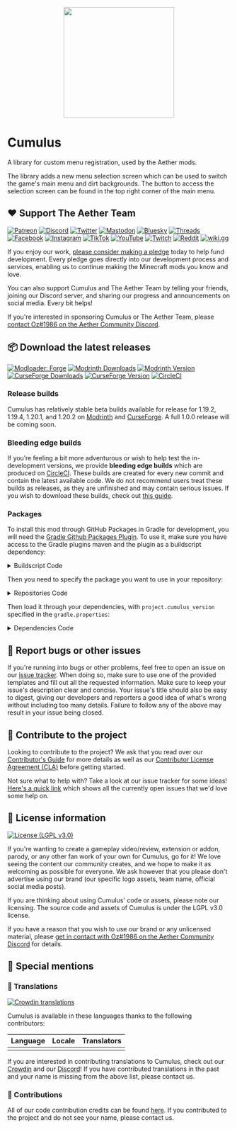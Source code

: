 <p align="center"><img width="250" height="250" src="assets/logo.webp"></p>

# Cumulus

A library for custom menu registration, used by the Aether mods.

The library adds a new menu selection screen which can be used to switch the game's main menu and dirt backgrounds. The button to access the selection screen can be found in the top right corner of the main menu.

## :heart: Support The Aether Team

[![Patreon](https://img.shields.io/endpoint.svg?url=https%3A%2F%2Fshieldsio-patreon.vercel.app%2Fapi%3Fusername%3DTheAetherTeam%26type%3Dpatrons&style=flat-square&logoColor=white)](https://patreon.com/TheAetherTeam)
[![Discord](https://img.shields.io/discord/118816101936267265.svg?label=discord&logoColor=FFFFFF&logo=discord&color=7289DA&style=flat-square)](https://discord.gg/aethermod)
[![Twitter](https://img.shields.io/badge/twitter-@DevAether-lightgrey?style=flat-square&logo=twitter&color=1DA1F2&logoColor=white)](https://twitter.com/DevAether)
[![Mastodon](https://img.shields.io/mastodon/follow/110581810287361848?domain=https%3A%2F%2Fmastodon.gamedev.place%2F&style=flat-square&logo=mastodon&logoColor=white&label=mastodon&color=858AFA)](https://mastodon.gamedev.place/@DevAether)
[![Bluesky](https://img.shields.io/badge/bluesky-@aether--mod--net-lightgrey?style=flat-square&logo=data:image/svg+xml;base64,PHN2ZyB4bWxucz0iaHR0cDovL3d3dy53My5vcmcvMjAwMC9zdmciIHdpZHRoPSIyNCIgaGVpZ2h0PSIyNCIgdmlld0JveD0iMCAwIDI0IDI0IiBmaWxsPSJub25lIiBzdHJva2U9IndoaXRlIiBzdHJva2Utd2lkdGg9IjIiIHN0cm9rZS1saW5lY2FwPSJyb3VuZCIgc3Ryb2tlLWxpbmVqb2luPSJyb3VuZCIgY2xhc3M9ImZlYXRoZXIgZmVhdGhlci1jbG91ZCI+PHBhdGggZD0iTTE4IDEwaC0xLjI2QTggOCAwIDEgMCA5IDIwaDlhNSA1IDAgMCAwIDAtMTB6Ij48L3BhdGg+PC9zdmc+&color=0085ff&logoColor=white)](https://bsky.app/profile/aether-mod.net)
[![Threads](https://custom-icon-badges.demolab.com/badge/threads-devaether-green?logo=instagram-threads&style=flat-square&color=000000)](https://www.threads.net/@devaether)
[![Facebook](https://img.shields.io/badge/facebook-AetherMod-blue?logo=facebook&style=flat-square&color=1877F2&logoColor=white)](https://www.facebook.com/AetherMod)
[![Instagram](https://img.shields.io/badge/devaether-instagram?color=D50060&label=instagram&logo=instagram&style=flat-square&logoColor=white)](https://www.instagram.com/devaether)
[![TikTok](https://img.shields.io/badge/@devaether-tiktok?color=000000&label=tiktok&logo=tiktok&style=flat-square&logoColor=white)](https://www.tiktok.com/@devaether)
[![YouTube](https://img.shields.io/badge/youtube-@DevAether-blue?color=FF0000&label=youtube&logo=youtube&style=flat-square)](https://www.youtube.com/@DevAether)
[![Twitch](https://img.shields.io/twitch/status/theaetherteam?logo=twitch&style=flat-square&logoColor=white)](https://www.twitch.tv/theaetherteam)
[![Reddit](https://img.shields.io/badge/TheAether-reddit?color=FF4500&label=reddit&logo=reddit&style=flat-square&logoColor=white)](https://www.reddit.com/r/TheAether/)
[![wiki.gg](https://custom-icon-badges.demolab.com/badge/wiki.gg-aether-green?logo=wikigg&style=flat-square&color=FF1980)](https://aether.wiki.gg/)

If you enjoy our work, [please consider making a pledge](https://patreon.com/TheAetherTeam) today to help fund development. Every pledge goes directly into our development process and services, enabling us to continue making the Minecraft mods you know and love.

You can also support Cumulus and The Aether Team by telling your friends, joining our Discord server, and sharing our progress and announcements on social media. Every bit helps!

If you're interested in sponsoring Cumulus or The Aether Team, please [contact Oz#1986 on the Aether Community Discord](https://discord.gg/aethermod).

## :package: Download the latest releases
[![Modloader: Forge](https://img.shields.io/badge/mod%20loader-forge-CC974D?style=flat-square)](https://files.minecraftforge.net/net/minecraftforge/forge/)
[![Modrinth Downloads](https://img.shields.io/modrinth/dt/cumulus?color=00AF5C&logo=modrinth)](https://modrinth.com/mod/cumulus)
[![Modrinth Version](https://img.shields.io/modrinth/game-versions/cumulus?color=00AF5C&label=latest&logo=modrinth&last=true)](https://modrinth.com/mod/cumulus)
[![CurseForge Downloads](http://cf.way2muchnoise.eu/cumulus.svg)](https://www.curseforge.com/minecraft/mc-mods/cumulus)
[![CurseForge Version](http://cf.way2muchnoise.eu/versions/cumulus_latest.svg)](https://www.curseforge.com/minecraft/mc-mods/cumulus)
[![CircleCI](https://circleci.com/gh/The-Aether-Team/Cumulus/tree/1.20.2-develop.svg?style=shield)](https://app.circleci.com/pipelines/github/The-Aether-Team/Cumulus?branch=1.20.2-develop)
### Release builds
Cumulus has relatively stable beta builds available for release for 1.19.2, 1.19.4, 1.20.1, and 1.20.2 on [Modrinth](https://modrinth.com/mod/cumulus) and [CurseForge](https://www.curseforge.com/minecraft/mc-mods/cumulus). A full 1.0.0 release will be coming soon.

### Bleeding edge builds
If you’re feeling a bit more adventurous or wish to help test the in-development versions, we provide **bleeding edge builds** which are produced on [CircleCI](https://app.circleci.com/pipelines/github/The-Aether-Team/Cumulus). These builds are created for every new commit and contain the latest available code. We do not recommend users treat these builds as releases, as they are unfinished and may contain serious issues. If you wish to download these builds, check out [this guide](https://github.com/The-Aether-Team/Cumulus/wiki/CircleCI-Guide).

### Packages
To install this mod through GitHub Packages in Gradle for development, you will need the [Gradle Github Packages Plugin](https://github.com/0ffz/gpr-for-gradle). To use it, make sure you have access to the Gradle plugins maven and the plugin as a buildscript dependency:

<details>
<summary> Buildscript Code</summary>

`settings.gradle`
```
pluginManagement {
    repositories {
        gradlePluginPortal()
    }
}
```

`build.gradle`
```
plugins {
    id 'io.github.0ffz.github-packages' version '[1,2)'
}
```

</details>

Then you need to specify the package you want to use in your repository:

<details>
<summary> Repositories Code</summary>

```
repositories {
  ...
  maven githubPackage.invoke("The-Aether-Team/Cumulus")
}
```

</details>

Then load it through your dependencies, with `project.cumulus_version` specified in the `gradle.properties`:

<details>
<summary> Dependencies Code</summary>

```
dependencies {
  ...
  implementation fg.deobf("com.aetherteam.cumulus:cumulus_menus:${project.cumulus_version}")
  ...
}
```

</details>

## :bug: Report bugs or other issues
If you're running into bugs or other problems, feel free to open an issue on our [issue tracker](https://github.com/The-Aether-Team/Cumulus/issues). When doing so, make sure to use one of the provided templates and fill out all the requested information. Make sure to keep your issue's description clear and concise. Your issue's title should also be easy to digest, giving our developers and reporters a good idea of what's wrong without including too many details. Failure to follow any of the above may result in your issue being closed.

## :wrench: Contribute to the project
Looking to contribute to the project? We ask that you read over our [Contributor's Guide](https://github.com/The-Aether-Team/Cumulus/blob/1.19.4-develop/docs/CONTRIBUTING.md) for more details as well as our [Contributor License Agreement (CLA)](https://github.com/The-Aether-Team/Cumulus/blob/1.19.4-develop/docs/AGREEMENT.md) before getting started.

Not sure what to help with? Take a look at our issue tracker for some ideas! [Here's a quick link](https://github.com/The-Aether-Team/Cumulus/labels/status%2Fhelp-wanted) which shows all the currently open issues that we'd love some help on.

## :scroll: License information
[![License (LGPL v3.0)](https://img.shields.io/badge/license-LGPL%20v3.0-green.svg?style=flat-square)](https://github.com/The-Aether-Team/Cumulus/blob/1.19.4-develop/LICENSE.txt)

If you're wanting to create a gameplay video/review, extension or addon, parody, or any other fan work of your own for Cumulus, go for it! We love seeing the content our community creates, and we hope to make it as welcoming as possible for everyone. We ask however that you please don't advertise using our brand (our specific logo assets, team name, official social media posts).

If you are thinking about using Cumulus' code or assets, please note our licensing. The source code and assets of Cumulus is under the LGPL v3.0 license.

If you have a reason that you wish to use our brand or any unlicensed material, please [get in contact with Oz#1986 on the Aether Community Discord](https://discord.gg/aethermod) for details.

## :star2: Special mentions
### :speech_balloon: Translations
[![Crowdin translations](https://img.shields.io/badge/crowdin-cumulus-blue?color=55BC5C&label=crowdin&logo=crowdin&style=flat-square)](https://translate.cumulus.devaether.com/)

Cumulus is available in these languages thanks to the following contributors:

| Language                    | Locale  | Translators                                                                                                |
|-----------------------------|---------|------------------------------------------------------------------------------------------------------------|
|                       |  |                                                                                                   |

If you are interested in contributing translations to Cumulus, check out our [Crowdin](https://translate.cumulus.devaether.com/) and our [Discord](https://discord.gg/aethermod)! If you have contributed translations in the past and your name is missing from the above list, please contact us.

### :hammer: Contributions
All of our code contribution credits can be found [here](https://github.com/The-Aether-Team/Cumulus/blob/1.19.4-develop/docs/CREDITS.txt). If you contributed to the project and do not see your name, please contact us.
